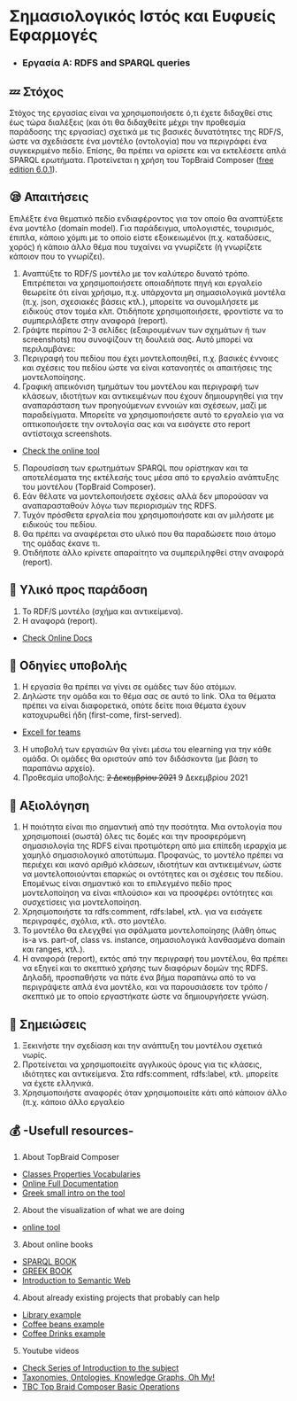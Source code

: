 # Σημασιολογικός Ιστός και Ευφυείς Εφαρμογές  
* ### Εργασία Α: RDFS and SPARQL queries


## :zzz: Στόχος
Στόχος της εργασίας είναι να χρησιμοποιήσετε ό,τι έχετε διδαχθεί στις έως τώρα διαλέξεις (και ότι θα
διδαχθείτε μέχρι την προθεσμία παράδοσης της εργασίας) σχετικά με τις βασικές δυνατότητες της
RDF/S, ώστε να σχεδιάσετε ένα μοντέλο (οντολογία) που να περιγράφει ένα συγκεκριμένο πεδίο.
Επίσης, θα πρέπει να ορίσετε και να εκτελέσετε απλά SPARQL ερωτήματα. Προτείνεται η χρήση του
TopBraid Composer ([free edition 6.0.1](https://www.topquadrant.com/topbraid-composer-install/)).

## :sleepy: Απαιτήσεις
Επιλέξτε ένα θεματικό πεδίο ενδιαφέροντος για τον οποίο θα αναπτύξετε ένα μοντέλο (domain model).
Για παράδειγμα, υπολογιστές, τουρισμός, έπιπλα, κάποιο χόμπι με το οποίο είστε εξοικειωμένοι (π.χ.
καταδύσεις, χορός) ή κάποιο άλλο θέμα που τυχαίνει να γνωρίζετε (ή γνωρίζετε κάποιον που το
γνωρίζει).
1. Αναπτύξτε το RDF/S μοντέλο με τον καλύτερο δυνατό τρόπο. Επιτρέπεται να χρησιμοποιήσετε
οποιαδήποτε πηγή και εργαλείο θεωρείτε ότι είναι χρήσιμο, π.χ. υπάρχοντα μη σημασιολογικά
μοντέλα (π.χ. json, σχεσιακές βάσεις κτλ.), μπορείτε να συνομιλήσετε με ειδικούς στον τομέα κλπ.
Οτιδήποτε χρησιμοποιήσετε, φροντίστε να το συμπεριλάβετε στην αναφορά (report).
2. Γράψτε περίπου 2-3 σελίδες (εξαιρουμένων των σχημάτων ή των screenshots) που συνοψίζουν
τη δουλειά σας. Αυτό μπορεί να περιλαμβάνει:
3. Περιγραφή του πεδίου που έχει μοντελοποιηθεί, π.χ. βασικές έννοιες και σχέσεις του
πεδίου ώστε να είναι κατανοητές οι απαιτήσεις της μοντελοποίησης.
4. Γραφική απεικόνιση τμημάτων του μοντέλου και περιγραφή των κλάσεων, ιδιοτήτων και
αντικειμένων που έχουν δημιουργηθεί για την αναπαράσταση των προηγούμενων
εννοιών και σχέσεων, μαζί με παραδείγματα. Μπορείτε να χρησιμοποιήσετε αυτό το
εργαλείο για να οπτικοποιήσετε την οντολογία σας και να εισάγετε στο report αντίστοιχα
screenshots.  
* [Check the online tool](http://owlgred.lumii.lv/online_visualization)  
5. Παρουσίαση των ερωτημάτων SPARQL που ορίστηκαν και τα αποτελέσματα της εκτέλεσής
τους μέσα από το εργαλείο ανάπτυξης του μοντέλου (TopBraid Composer).
6. Εάν θέλατε να μοντελοποιήσετε σχέσεις αλλά δεν μπορούσαν να αναπαρασταθούν λόγω
των περιορισμών της RDFS.
7. Τυχόν πρόσθετα εργαλεία που χρησιμοποιήσατε και αν μιλήσατε με ειδικούς του πεδίου.
8. Θα πρέπει να αναφέρεται στο υλικό που θα παραδώσετε ποιο άτομο της ομάδας έκανε τι.
9. Οτιδήποτε άλλο κρίνετε απαραίτητο να συμπεριληφθεί στην αναφορά (report).

## :notebook_with_decorative_cover: Υλικό προς παράδοση
1. Το RDF/S μοντέλο (σχήμα και αντικείμενα).
2. Η αναφορά (report).  
* [Check Online Docs](https://docs.google.com/document/d/1ZIalINvLoVWyfHmywguXLhJw3PTzobgYhQ6ZtRkdwj4/edit)

## :safety_pin: Οδηγίες υποβολής
1. Η εργασία θα πρέπει να γίνει σε ομάδες των δύο ατόμων.
2. Δηλώστε την ομάδα και το θέμα σας σε αυτό το link. Όλα τα θέματα πρέπει να είναι
διαφορετικά, οπότε δείτε ποια θέματα έχουν κατοχυρωθεί ήδη (first-come, first-served).  
* [Excell for teams](https://docs.google.com/spreadsheets/d/1Vh-igwLSgFU7pPZFOgTD3D0XaLd-AgvcCkopiVn25Gw/edit#gid=0)
3. Η υποβολή των εργασιών θα γίνει μέσω του elearning για την κάθε ομάδα. Οι ομάδες θα
οριστούν από τον διδάσκοντα (με βάση το παραπάνω αρχείο).
4. Προθεσμία υποβολής: ~~2 Δεκεμβρίου 2021~~ 9 Δεκεμβρίου 2021

## :eyes: Αξιολόγηση
1. Η ποιότητα είναι πιο σημαντική από την ποσότητα. Μια οντολογία που χρησιμοποιεί (σωστά)
όλες τις δομές και την προσφερόμενη σημασιολογία της RDFS είναι προτιμότερη από μια επίπεδη
ιεραρχία με χαμηλό σημασιολογικό αποτύπωμα. Προφανώς, το μοντέλο πρέπει να περιέχει και
ικανό αριθμό κλάσεων, ιδιοτήτων και αντικειμένων, ώστε να μοντελοποιούνται επαρκώς οι
οντότητες και οι σχέσεις του πεδίου. Επομένως είναι σημαντικό και το επιλεγμένο πεδίο προς
μοντελοποίηση να είναι «πλούσιο» και να προσφέρει οντότητες και συσχετίσεις για
μοντελοποίηση.
2. Χρησιμοποιήστε τα rdfs:comment, rdfs:label, κτλ. για να εισάγετε περιγραφές, σχόλια, κτλ. στο
μοντέλο.
3. Το μοντέλο θα ελεγχθεί για σφάλματα μοντελοποίησης (λάθη όπως is-a vs. part-of, class vs.
instance, σημασιολογικά λανθασμένα domain και ranges, κτλ.).
4. Η αναφορά (report), εκτός από την περιγραφή του μοντέλου, θα πρέπει να εξηγεί και το σκεπτικό
χρήσης των διαφόρων δομών της RDFS. Δηλαδή, προσπαθήστε να πάτε ένα βήμα παραπάνω
από το να περιγράψετε απλά ένα μοντέλο, και να παρουσιάσετε τον τρόπο / σκεπτικό με το
οποίο εργαστήκατε ώστε να δημιουργήσετε γνώση.

## :bookmark_tabs: Σημειώσεις
1. Ξεκινήστε την σχεδίαση και την ανάπτυξη του μοντέλου σχετικά νωρίς.
2. Προτείνεται να χρησιμοποιείτε αγγλικούς όρους για τις κλάσεις, ιδιότητες και αντικείμενα. Στα
rdfs:comment, rdfs:label, κτλ. μπορείτε να έχετε ελληνικά.
3. Χρησιμοποιήστε αναφορές όταν χρησιμοποιείτε κάτι από κάποιον άλλο (π.χ. κάποιο άλλο
εργαλείο

## :moneybag: -Usefull resources-
1. About TopBraid Composer  
* [Classes Properties Vocabularies](https://www.w3.org/TR/rdf-schema/#ch_resourcef)  
* [Online Full Documentation](https://www.topquadrant.com/resources/products/docs/TBC-Getting-Started-Guide52.pdf)    
* [Greek small intro on the tool](https://drive.google.com/file/u/1/d/10sFCQzHeByAO76Q4qmg1izyrmLsbQCtr/view?usp=sharing)  
  
2. About the visualization of what we are doing  
* [online tool](http://owlgred.lumii.lv/online_visualization)  
 
3. About online books  
* [SPARQL BOOK](https://oiipdf.com/download/learning-sparql-2nd-edition)  
* [GREEK BOOK](https://repository.kallipos.gr/bitstream/11419/1338/1/lodbook.pdf)  
* [Introduction to Semantic Web](https://www.w3.org/2009/Talks/0615-SanJose-tutorial-IH/Slides.pdf)

4. About already existing projects that probably can help  
* [Library example](https://www.academia.edu/43397028/%CE%A3%CE%B7%CE%BC%CE%B1%CF%83%CE%B9%CE%BF%CE%BB%CE%BF%CE%B3%CE%B9%CE%BA%CF%8C%CF%82_%CE%99%CF%83%CF%84%CF%8C%CF%82_%CE%9C%CE%BF%CE%BD%CF%84%CE%B5%CE%BB%CE%BF%CF%80%CE%BF%CE%AF%CE%B7%CF%83%CE%B7_%CE%A3%CF%85%CF%83%CF%84%CE%AE%CE%BC%CE%B1%CF%84%CE%BF%CF%82_%CE%94%CE%B9%CE%B1%CF%87%CE%B5%CE%AF%CF%81%CE%B9%CF%83%CE%B7%CF%82_%CE%92%CE%B9%CE%B2%CE%BB%CE%B9%CE%BF%CE%B8%CE%AE%CE%BA%CE%B7%CF%82_%CE%A0%CE%B1%CE%BD%CE%B5%CF%80%CE%B9%CF%83%CF%84%CE%B7%CE%BC%CE%AF%CE%BF%CF%85_Semantic_Web_University_Library_Management_System_Modeling_article_)  
* [Coffee beans example](https://www.researchgate.net/publication/318251533_Expert_System_Based_on_an_Ontology_Method_to_Analyze_Types_of_Arabica_Coffee_Beans)  
* [Coffee Drinks example](https://ijosblog.blogspot.com/2011/12/towards-ontology-of-coffee-drinks.html)  
  
5. Youtube videos
*  [Check Series of Introduction to the subject](https://www.youtube.com/watch?v=e5RPhWIBcY4&list=PLea0WJq13cnDDe8V7eVLReIaOnFztOEAq&index=1)  
*  [Taxonomies, Ontologies, Knowledge Graphs, Oh My!](https://www.youtube.com/watch?v=3KA__Dcb8Ns)  
*  [TBC Top Braid Composer Basic Operations](https://www.youtube.com/watch?v=4DnyeZXuFMo)  

